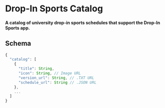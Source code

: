# Drop-In Sports Catalog
#### A catalog of university drop-in sports schedules that support the Drop-In Sports app.


## Schema
```ts
{
  "catalog": [
    {
      "title": String,
      "icon": String, // Image URL
      "version_url": String, // .TXT URL
      "schedule_url": String // .JSON URL
    },
    ...
  ]
}
```
